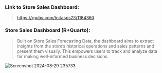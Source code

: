 ### Link to Store Sales Dashboard:
> https://rpubs.com/tnitasps23/1184360

### Store Sales Dashboard (R+Quarto):
> Built on Store Sales Forecasting Data, the dashboard aims to extract insights from the store’s historical operations and sales patterns and present them visually. This empowers users to track and analyze data for making well-informed business decisions.

![Screenshot 2024-08-29 235733](https://github.com/user-attachments/assets/7f0ccc42-75f8-41b7-8880-eefb0a3ea129)
